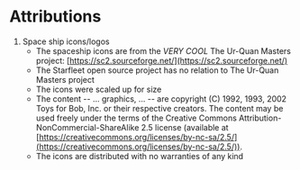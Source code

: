 # Attributions

1. Space ship icons/logos
    - The spaceship icons are from the *VERY COOL* The Ur-Quan Masters project: [https://sc2.sourceforge.net/](https://sc2.sourceforge.net/)
    - The Starfleet open source project has no relation to The Ur-Quan Masters project
    - The icons were scaled up for size
    - The content -- … graphics, … -- are copyright (C) 1992, 1993, 2002 Toys for Bob, Inc. or their respective creators.
      The content may be used freely under the terms of the Creative Commons Attribution-NonCommercial-ShareAlike 2.5 license (available at [https://creativecommons.org/licenses/by-nc-sa/2.5/](https://creativecommons.org/licenses/by-nc-sa/2.5/)).
    - The icons are distributed with no warranties of any kind

